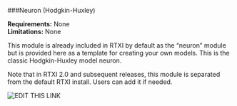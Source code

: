 ###Neuron (Hodgkin-Huxley)

**Requirements:** None  
**Limitations:** None  

This module is already included in RTXI by default as the “neuron” module but is provided here as a template for creating your own models. This is the classic Hodgkin-Huxley model neuron.

Note that in RTXI 2.0 and subsequent releases, this module is separated from the default RTXI install. Users can add it if needed. 

![EDIT THIS LINK](http://www.rtxi.org/wp-content/uploads/2008/03/hhneuron.png)
